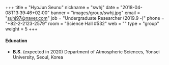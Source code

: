 +++
title = "HyoJun Seunu"
nickname = "swhj"
date = "2018-04-08T13:39:46+02:00"
banner = "images/group/swhj.jpg"
email = "suhj97@naver.com"
job = "Undergraduate Researcher (2019.9 -)"
phone = "+82-2-2123-2579"
room = "Science Hall #532"
web = ""
type = "group"
weight = 5
+++

#### Education
+ **B.S.** (expected in 2020) Department of Atmospheric Sciences, Yonsei University, Seoul, Korea
